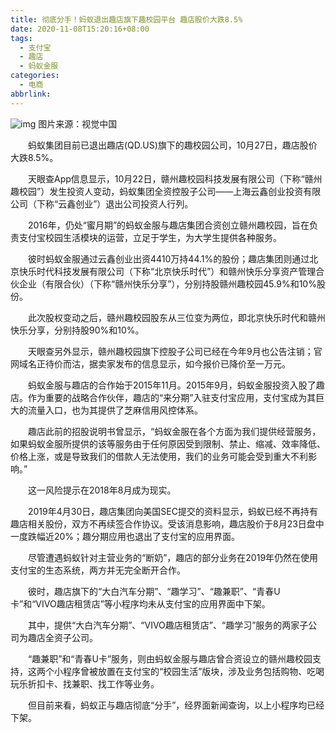 ```yaml
---
title: 彻底分手！蚂蚁退出趣店旗下趣校园平台 趣店股价大跌8.5%
date: 2020-11-08T15:20:16+08:00
tags:
  - 支付宝
  - 趣店
  - 蚂蚁金服
categories:
  - 电商
abbrlink:
---
```


![img](https://cdn.jsdelivr.net/gh/yakeing/Documentation@main/Hexo/images/392a-kcaeqzx4233640.jpg)
图片来源：视觉中国

　　蚂蚁集团目前已退出趣店(QD.US)旗下的趣校园公司，10月27日，趣店股价大跌8.5%。

　　天眼查App信息显示，10月22日，赣州趣校园科技发展有限公司（下称“赣州趣校园”）发生投资人变动，蚂蚁集团全资控股子公司——上海云鑫创业投资有限公司（下称“云鑫创业”）退出公司投资人行列。

　　2016年，仍处“蜜月期”的蚂蚁金服与趣店集团合资创立赣州趣校园，旨在负责支付宝校园生活模块的运营，立足于学生，为大学生提供各种服务。

　　彼时蚂蚁金服通过云鑫创业出资4410万持44.1%的股份；趣店集团则通过北京快乐时代科技发展有限公司（下称“北京快乐时代”）和赣州快乐分享资产管理合伙企业（有限合伙）（下称“赣州快乐分享”），分别持股赣州趣校园45.9%和10%股份。

　　此次股权变动之后，赣州趣校园股东从三位变为两位，即北京快乐时代和赣州快乐分享，分别持股90%和10%。

　　天眼查另外显示，赣州趣校园旗下控股子公司已经在今年9月也公告注销；官网域名正待价而沽，据卖家发布的信息显示，如今报价已降价至一万元。

　　蚂蚁金服与趣店的合作始于2015年11月。2015年9月，蚂蚁金服投资入股了趣店。作为重要的战略合作伙伴，趣店的“来分期”入驻支付宝应用，支付宝成为其巨大的流量入口，也为其提供了芝麻信用风控体系。

　　趣店此前的招股说明书曾显示，“蚂蚁金服在各个方面为我们提供经营服务，如果蚂蚁金服所提供的该等服务由于任何原因受到限制、禁止、缩减、效率降低、价格上涨，或是导致我们的借款人无法使用，我们的业务可能会受到重大不利影响。”

　　这一风险提示在2018年8月成为现实。

　　2019年4月30日，趣店集团向美国SEC提交的资料显示，蚂蚁已经不再持有趣店相关股份，双方不再续签合作协议。受该消息影响，趣店股价于8月23日盘中一度跌幅近20%；趣分期应用也退出了支付宝的应用界面。

　　尽管遭遇蚂蚁针对主营业务的“断奶”，趣店的部分业务在2019年仍然在使用支付宝的生态系统，两方并无完全断开合作。

　　彼时，趣店旗下的“大白汽车分期”、“趣学习”、“趣兼职”、“青春U卡”和“VIVO趣店租赁店”等小程序均未从支付宝的应用界面中下架。

　　其中，提供“大白汽车分期”、“VIVO趣店租赁店”、“趣学习”服务的两家子公司为趣店全资子公司。

　　“趣兼职”和“青春U卡”服务，则由蚂蚁金服与趣店曾合资设立的赣州趣校园支持，这两个小程序曾被放置在支付宝的“校园生活”版块，涉及业务包括购物、吃喝玩乐折扣卡、找兼职、找工作等业务。

　　但目前来看，蚂蚁正与趣店彻底“分手”，经界面新闻查询，以上小程序均已经下架。